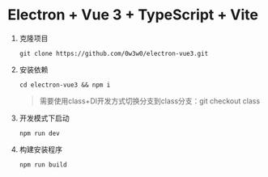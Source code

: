 # Electron + Vue 3 + TypeScript + Vite

1. 克隆项目

   ```shell
   git clone https://github.com/0w3w0/electron-vue3.git
   ```

2. 安装依赖

   ```shell
   cd electron-vue3 && npm i
   ```

   > 需要使用class+DI开发方式切换分支到class分支：git checkout class

3. 开发模式下启动

   ```shell
   npm run dev
   ```

4. 构建安装程序

   ```shell
   npm run build
   ```

   
